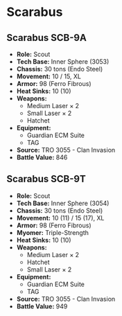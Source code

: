 # Scarabus
## Scarabus SCB-9A
- **Role:** Scout
- **Tech Base:** Inner Sphere (3053)
- **Chassis:** 30 tons (Endo Steel)
- **Movement:** 10 / 15, XL
- **Armor:** 98 (Ferro Fibrous)
- **Heat Sinks:** 10 (10)
- **Weapons:**
  - Medium Laser × 2
  - Small Laser × 2
  - Hatchet
- **Equipment:**
  - Guardian ECM Suite
  - TAG
- **Source:** TRO 3055 - Clan Invasion
- **Battle Value:** 846

## Scarabus SCB-9T
- **Role:** Scout
- **Tech Base:** Inner Sphere (3054)
- **Chassis:** 30 tons (Endo Steel)
- **Movement:** 10 (11) / 15 (17), XL
- **Armor:** 98 (Ferro Fibrous)
- **Myomer:** Triple-Strength
- **Heat Sinks:** 10 (10)
- **Weapons:**
  - Medium Laser × 2
  - Hatchet
  - Small Laser × 2
- **Equipment:**
  - Guardian ECM Suite
  - TAG
- **Source:** TRO 3055 - Clan Invasion
- **Battle Value:** 949

